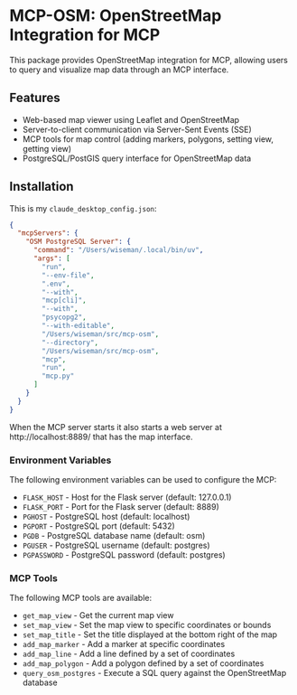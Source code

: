 # MCP-OSM: OpenStreetMap Integration for MCP

This package provides OpenStreetMap integration for MCP, allowing users to query
and visualize map data through an MCP interface.

## Features

- Web-based map viewer using Leaflet and OpenStreetMap
- Server-to-client communication via Server-Sent Events (SSE)
- MCP tools for map control (adding markers, polygons, setting view, getting view)
- PostgreSQL/PostGIS query interface for OpenStreetMap data

## Installation

This is my `claude_desktop_config.json`:
```json
{
  "mcpServers": {
    "OSM PostgreSQL Server": {
      "command": "/Users/wiseman/.local/bin/uv",
      "args": [
        "run",
        "--env-file",
        ".env",
        "--with",
        "mcp[cli]",
        "--with",
        "psycopg2",
        "--with-editable",
        "/Users/wiseman/src/mcp-osm",
        "--directory",
        "/Users/wiseman/src/mcp-osm",
        "mcp",
        "run",
        "mcp.py"
      ]
    }
  }
}
```

When the MCP server starts it also starts a web server at http://localhost:8889/
that has the map interface.

### Environment Variables

The following environment variables can be used to configure the MCP:

- `FLASK_HOST` - Host for the Flask server (default: 127.0.0.1)
- `FLASK_PORT` - Port for the Flask server (default: 8889)
- `PGHOST` - PostgreSQL host (default: localhost)
- `PGPORT` - PostgreSQL port (default: 5432)
- `PGDB` - PostgreSQL database name (default: osm)
- `PGUSER` - PostgreSQL username (default: postgres)
- `PGPASSWORD` - PostgreSQL password (default: postgres)

### MCP Tools

The following MCP tools are available:

- `get_map_view` - Get the current map view
- `set_map_view` - Set the map view to specific coordinates or bounds
- `set_map_title` - Set the title displayed at the bottom right of the map
- `add_map_marker` - Add a marker at specific coordinates
- `add_map_line` - Add a line defined by a set of coordinates
- `add_map_polygon` - Add a polygon defined by a set of coordinates
- `query_osm_postgres` - Execute a SQL query against the OpenStreetMap database

